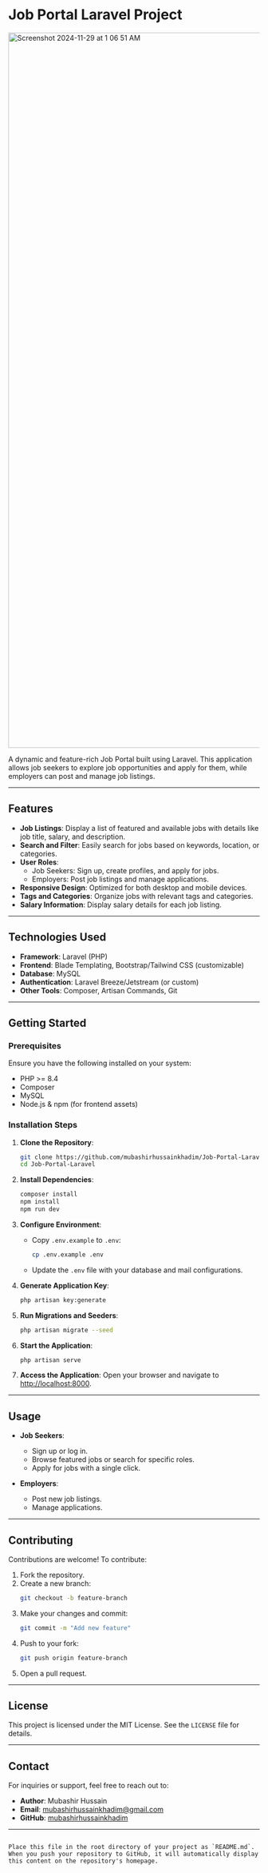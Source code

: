# **Job Portal Laravel Project**
<img width="1431" alt="Screenshot 2024-11-29 at 1 06 51 AM" src="https://github.com/user-attachments/assets/7a3b020c-a2da-4a30-b36c-02e47c5db776">

A dynamic and feature-rich Job Portal built using Laravel. This application allows job seekers to explore job opportunities and apply for them, while employers can post and manage job listings.

---

## **Features**

- **Job Listings**: Display a list of featured and available jobs with details like job title, salary, and description.
- **Search and Filter**: Easily search for jobs based on keywords, location, or categories.
- **User Roles**:
  - Job Seekers: Sign up, create profiles, and apply for jobs.
  - Employers: Post job listings and manage applications.
- **Responsive Design**: Optimized for both desktop and mobile devices.
- **Tags and Categories**: Organize jobs with relevant tags and categories.
- **Salary Information**: Display salary details for each job listing.

---

## **Technologies Used**

- **Framework**: Laravel (PHP)
- **Frontend**: Blade Templating, Bootstrap/Tailwind CSS (customizable)
- **Database**: MySQL
- **Authentication**: Laravel Breeze/Jetstream (or custom)
- **Other Tools**: Composer, Artisan Commands, Git

---

## **Getting Started**

### Prerequisites

Ensure you have the following installed on your system:
- PHP >= 8.4
- Composer
- MySQL
- Node.js & npm (for frontend assets)

### Installation Steps

1. **Clone the Repository**:
   ```bash
   git clone https://github.com/mubashirhussainkhadim/Job-Portal-Laravel.git
   cd Job-Portal-Laravel
   ```

2. **Install Dependencies**:
   ```bash
   composer install
   npm install
   npm run dev
   ```

3. **Configure Environment**:
   - Copy `.env.example` to `.env`:
     ```bash
     cp .env.example .env
     ```
   - Update the `.env` file with your database and mail configurations.

4. **Generate Application Key**:
   ```bash
   php artisan key:generate
   ```

5. **Run Migrations and Seeders**:
   ```bash
   php artisan migrate --seed
   ```

6. **Start the Application**:
   ```bash
   php artisan serve
   ```

7. **Access the Application**:
   Open your browser and navigate to [http://localhost:8000](http://localhost:8000).

---

## **Usage**

- **Job Seekers**:
  - Sign up or log in.
  - Browse featured jobs or search for specific roles.
  - Apply for jobs with a single click.

- **Employers**:
  - Post new job listings.
  - Manage applications.

---

## **Contributing**

Contributions are welcome! To contribute:
1. Fork the repository.
2. Create a new branch:
   ```bash
   git checkout -b feature-branch
   ```
3. Make your changes and commit:
   ```bash
   git commit -m "Add new feature"
   ```
4. Push to your fork:
   ```bash
   git push origin feature-branch
   ```
5. Open a pull request.

---

## **License**

This project is licensed under the MIT License. See the `LICENSE` file for details.

---

## **Contact**

For inquiries or support, feel free to reach out to:

- **Author**: Mubashir Hussain  
- **Email**: [mubashirhussainkhadim@gmail.com](mailto:mubashirhussainkhadim@gmail.com)  
- **GitHub**: [mubashirhussainkhadim](https://github.com/mubashirhussainkhadim)

---
```

Place this file in the root directory of your project as `README.md`. When you push your repository to GitHub, it will automatically display this content on the repository's homepage.
